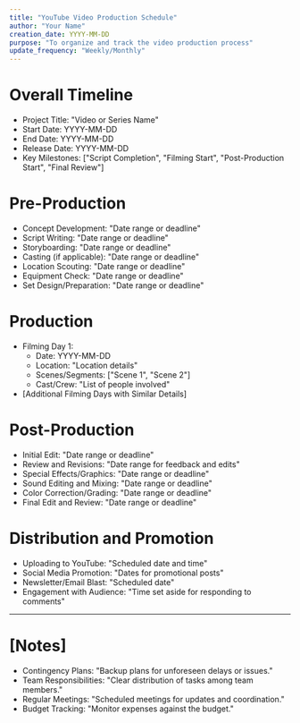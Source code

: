```yaml
---
title: "YouTube Video Production Schedule"
author: "Your Name"
creation_date: YYYY-MM-DD
purpose: "To organize and track the video production process"
update_frequency: "Weekly/Monthly"
---
```


# Overall Timeline
- Project Title: "Video or Series Name"
- Start Date: YYYY-MM-DD
- End Date: YYYY-MM-DD
- Release Date: YYYY-MM-DD
- Key Milestones: ["Script Completion", "Filming Start", "Post-Production Start", "Final Review"]

# Pre-Production
- Concept Development: "Date range or deadline"
- Script Writing: "Date range or deadline"
- Storyboarding: "Date range or deadline"
- Casting (if applicable): "Date range or deadline"
- Location Scouting: "Date range or deadline"
- Equipment Check: "Date range or deadline"
- Set Design/Preparation: "Date range or deadline"

# Production
- Filming Day 1: 
  - Date: YYYY-MM-DD
  - Location: "Location details"
  - Scenes/Segments: ["Scene 1", "Scene 2"]
  - Cast/Crew: "List of people involved"
- [Additional Filming Days with Similar Details]

# Post-Production
- Initial Edit: "Date range or deadline"
- Review and Revisions: "Date range for feedback and edits"
- Special Effects/Graphics: "Date range or deadline"
- Sound Editing and Mixing: "Date range or deadline"
- Color Correction/Grading: "Date range or deadline"
- Final Edit and Review: "Date range or deadline"

# Distribution and Promotion
- Uploading to YouTube: "Scheduled date and time"
- Social Media Promotion: "Dates for promotional posts"
- Newsletter/Email Blast: "Scheduled date"
- Engagement with Audience: "Time set aside for responding to comments"

---

# [Notes]
- Contingency Plans: "Backup plans for unforeseen delays or issues."
- Team Responsibilities: "Clear distribution of tasks among team members."
- Regular Meetings: "Scheduled meetings for updates and coordination."
- Budget Tracking: "Monitor expenses against the budget."
